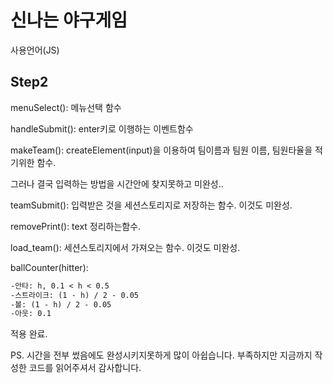 # 신나는 야구게임

사용언어(JS)

## Step2

menuSelect(): 메뉴선택 함수

handleSubmit(): enter키로 이행하는 이벤트함수

makeTeam(): createElement(input)을 이용하여 팀이름과 팀원 이름, 팀원타율을 적기위한 함수.

그러나 결국 입력하는 방법을 시간안에 찾지못하고 미완성..

teamSubmit(): 입력받은 것을 세션스토리지로 저장하는 함수. 이것도 미완성.

removePrint(): text 정리하는함수.

load_team(): 세션스토리지에서 가져오는 함수. 이것도 미완성.

ballCounter(hitter): 

```txt
-안타: h, 0.1 < h < 0.5
-스트라이크: (1 - h) / 2 - 0.05
-볼: (1 - h) / 2 - 0.05
-아웃: 0.1
```

적용 완료.







PS. 시간을 전부 썼음에도 완성시키지못하게 많이 아쉽습니다.  부족하지만 지금까지 작성한 코드를 읽어주셔서 감사합니다.